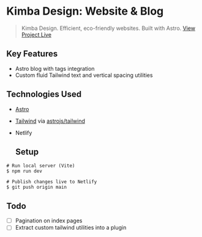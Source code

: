 # Kimba Design: Website & Blog

> Kimba Design. Efficient, eco-friendly websites.
> Built with Astro.
> [View Project Live](https://kimba.design)

## Key Features
- Astro blog with tags integration
- Custom fluid Tailwind text and vertical spacing utilities

## Technologies Used
- [Astro ](https://github.com/withastro/astro)
- [Tailwind](https://github.com/tailwindlabs/tailwindcss) via [astrojs/tailwind](https://github.com/withastro/astro/tree/main/packages/integrations/tailwind)
- Netlify

  ## Setup
```shell
# Run local server (Vite)
$ npm run dev

# Publish changes live to Netlify
$ git push origin main
```

## Todo
- [ ] Pagination on index pages
- [ ] Extract custom tailwind utilities into a plugin